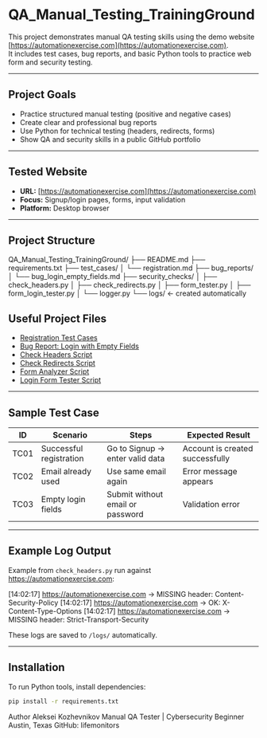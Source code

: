 # QA_Manual_Testing_TrainingGround

This project demonstrates manual QA testing skills using the demo website [https://automationexercise.com](https://automationexercise.com).  
It includes test cases, bug reports, and basic Python tools to practice web form and security testing.

---

##  Project Goals

- Practice structured manual testing (positive and negative cases)
- Create clear and professional bug reports
- Use Python for technical testing (headers, redirects, forms)
- Show QA and security skills in a public GitHub portfolio

---

##  Tested Website

- **URL:** [https://automationexercise.com](https://automationexercise.com)
- **Focus:** Signup/login pages, forms, input validation
- **Platform:** Desktop browser

---

##  Project Structure

QA_Manual_Testing_TrainingGround/
├── README.md
├── requirements.txt
├── test_cases/
│ └── registration.md
├── bug_reports/
│ └── bug_login_empty_fields.md
├── security_checks/
│ ├── check_headers.py
│ ├── check_redirects.py
│ ├── form_tester.py
│ ├── form_login_tester.py
│ └── logger.py
└── logs/ ← created automatically


##  Useful Project Files

- [ Registration Test Cases](test_cases/registration.md)
- [ Bug Report: Login with Empty Fields](bug_reports/bug_login_empty_fields.md)
- [ Check Headers Script](security_checks/check_headers.py)
- [ Check Redirects Script](security_checks/check_redirects.py)
- [ Form Analyzer Script](security_checks/form_tester.py)
- [ Login Form Tester Script](security_checks/form_login_tester.py)

---

##  Sample Test Case

| ID   | Scenario               | Steps                              | Expected Result                 |
|------|------------------------|-------------------------------------|----------------------------------|
| TC01 | Successful registration | Go to Signup → enter valid data     | Account is created successfully |
| TC02 | Email already used     | Use same email again                | Error message appears            |
| TC03 | Empty login fields     | Submit without email or password    | Validation error                 |

---

##  Example Log Output

Example from `check_headers.py` run against https://automationexercise.com:

[14:02:17] https://automationexercise.com → MISSING header: Content-Security-Policy
[14:02:17] https://automationexercise.com → OK: X-Content-Type-Options
[14:02:17] https://automationexercise.com → MISSING header: Strict-Transport-Security




These logs are saved to `/logs/` automatically.

---

##  Installation

To run Python tools, install dependencies:

```bash
pip install -r requirements.txt
```

Author
Aleksei Kozhevnikov
Manual QA Tester | Cybersecurity Beginner
Austin, Texas
GitHub: lifemonitors 
